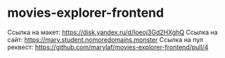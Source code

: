 # movies-explorer-frontend
 Ссылка на макет: https://disk.yandex.ru/d/Ioeoj3Gd2HXghQ
 Ссылка на сайт: https://mary.student.nomoredomains.monster
 Ссылка на пул реквест: https://github.com/marylaf/movies-explorer-frontend/pull/4
